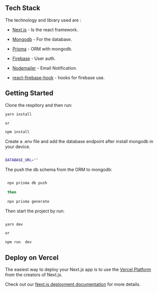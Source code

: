 
## Tech Stack

The technology and library used are :

- [Next.js](https://nextjs.org/docs) - Is the react framework.
- [Mongodb](https://www.mongodb.com/) - For the database.
- [Prisma](https://www.prisma.io/) -  ORM with mongodb.
- [Firebase](https://firebase.google.com/) - User auth.
- [Nodemailer](https://nodemailer.com/about/) - Email Notification.

- [react-firebase-hook](https://github.com/csfrequency/react-firebase-hooks) - hooks for firebase use.

## Getting Started

Clone the respitory and then run:

```bash
yarn install

or

npm install
```

Create a .env file and add the database endpoint after install mongodb in your device.

```bash

DATABASE_URL=""

```

The push the db schema from the ORM to mongodb:

```bash

 npx prisma db push
 
 then
 
 npx prisma generate 

```

Then start the project by run:

```bash

yarn dev

or 

npm run  dev

```

## Deploy on Vercel

The easiest way to deploy your Next.js app is to use the [Vercel Platform](https://vercel.com/new?utm_medium=default-template&filter=next.js&utm_source=create-next-app&utm_campaign=create-next-app-readme) from the creators of Next.js.

Check out our [Next.js deployment documentation](https://nextjs.org/docs/deployment) for more details.
